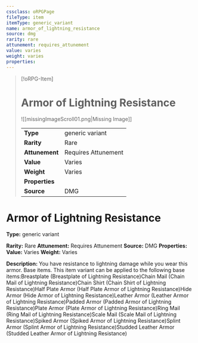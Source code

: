 ```yaml
---
cssclass: oRPGPage
fileType: item
itemType: generic_variant
name: armor_of_lightning_resistance
source: dmg
rarity: rare
attunement: requires_attunement
value: varies
weight: varies
properties:
---
```

> [!oRPG-Item]
> # Armor of Lightning Resistance
> ![[missingImageScroll01.png|Missing Image]]
>
> |  |   |
> |:--|---|
> |**Type** | generic variant |
> |**Rarity** | Rare |
> | **Attunement** | Requires Attunement |
> | **Value** | Varies |
>  | **Weight**| Varies |
>  |**Properties** |  |
> | **Source** | DMG |

#  Armor of Lightning Resistance
**Type:** generic variant

**Rarity:** Rare
**Attunement:** Requires Attunement
**Source:** DMG
**Properties:**
**Value:** Varies
**Weight:** Varies

**Description:** You have resistance to lightning damage while you wear this armor. Base items. This item variant can be applied to the following base items:Breastplate (Breastplate of Lightning Resistance)Chain Mail (Chain Mail of Lightning Resistance)Chain Shirt (Chain Shirt of Lightning Resistance)Half Plate Armor (Half Plate Armor of Lightning Resistance)Hide Armor (Hide Armor of Lightning Resistance)Leather Armor (Leather Armor of Lightning Resistance)Padded Armor (Padded Armor of Lightning Resistance)Plate Armor (Plate Armor of Lightning Resistance)Ring Mail (Ring Mail of Lightning Resistance)Scale Mail (Scale Mail of Lightning Resistance)Spiked Armor (Spiked Armor of Lightning Resistance)Splint Armor (Splint Armor of Lightning Resistance)Studded Leather Armor (Studded Leather Armor of Lightning Resistance)


